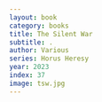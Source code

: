```yaml
---
layout: book
category: books
title: The Silent War
subtitle: .
author: Various
series: Horus Heresy
year: 2023
index: 37
image: tsw.jpg
---
```

